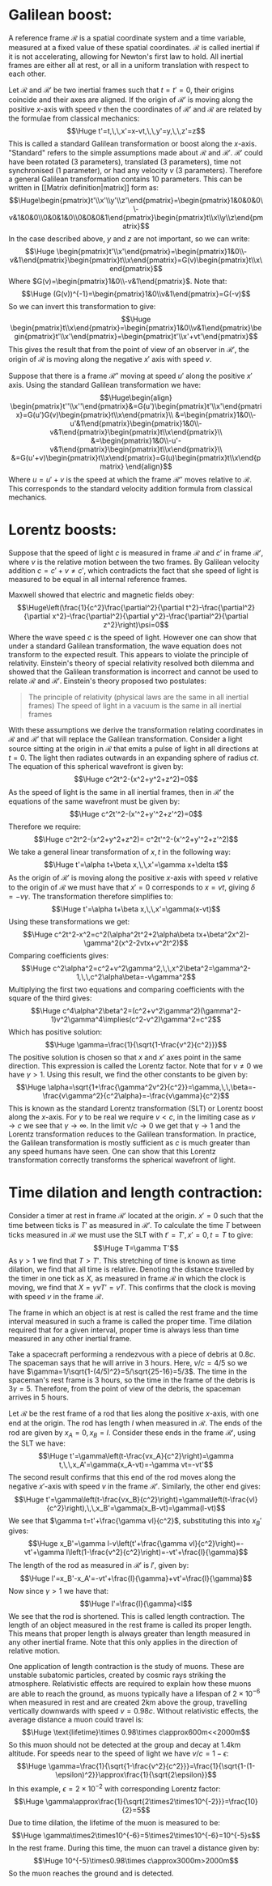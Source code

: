 # Galilean boost:

A reference frame $\mathcal{R}$ is a spatial coordinate system and a time variable, measured at a fixed value of these spatial coordinates. $\mathcal{R}$ is called inertial if it is not accelerating, allowing for Newton's first law to hold. All inertial frames are either all at rest, or all in a uniform translation with respect to each other.

Let $\mathcal{R}$ and $\mathcal{R}'$ be two inertial frames such that $t=t'=0$, their origins coincide and their axes are aligned. If the origin of $\mathcal{R}'$ is moving along the positive $x$-axis with speed $v$ then the coordinates of $\mathcal{R}'$ and $\mathcal{R}$ are related by the formulae from classical mechanics:$$\Huge t'=t,\,\,x'=x-vt,\,\,y'=y,\,\,z'=z$$This is called a standard Galilean transformation or boost along the $x$-axis. "Standard" refers to the simple assumptions made about $\mathcal{R}$ and $\mathcal{R}'$. $\mathcal{R}'$ could have been rotated ($3$ parameters), translated ($3$ parameters), time not synchronised ($1$ parameter), or had any velocity $v$ ($3$ parameters). Therefore a general Galilean transformation contains $10$ parameters. This can be written in [[Matrix definition|matrix]] form as:$$\Huge\begin{pmatrix}t'\\x'\\y'\\z'\end{pmatrix}=\begin{pmatrix}1&0&0&0\\-v&1&0&0\\0&0&1&0\\0&0&0&1\end{pmatrix}\begin{pmatrix}t\\x\\y\\z\end{pmatrix}$$In the case described above, $y$ and $z$ are not important, so we can write:$$\Huge \begin{pmatrix}t'\\x'\end{pmatrix}=\begin{pmatrix}1&0\\-v&1\end{pmatrix}\begin{pmatrix}t\\x\end{pmatrix}=G(v)\begin{pmatrix}t\\x\end{pmatrix}$$Where $G(v)=\begin{pmatrix}1&0\\-v&1\end{pmatrix}$. Note that:$$\Huge (G(v))^{-1}=\begin{pmatrix}1&0\\v&1\end{pmatrix}=G(-v)$$So we can invert this transformation to give:$$\Huge \begin{pmatrix}t\\x\end{pmatrix}=\begin{pmatrix}1&0\\v&1\end{pmatrix}\begin{pmatrix}t'\\x'\end{pmatrix}=\begin{pmatrix}t'\\x'+vt'\end{pmatrix}$$This gives the result that from the point of view of an observer in $\mathcal{R}'$, the origin of $\mathcal{R}$ is moving along the negative $x'$ axis with speed $v$. 

Suppose that there is a frame $\mathcal{R}''$ moving at speed $u'$ along the positive $x'$ axis. Using the standard Galilean transformation we have:$$\Huge\begin{align}
\begin{pmatrix}t''\\x''\end{pmatrix}&=G(u')\begin{pmatrix}t'\\x'\end{pmatrix}=G(u')G(v)\begin{pmatrix}t\\x\end{pmatrix}\\
&=\begin{pmatrix}1&0\\-u'&1\end{pmatrix}\begin{pmatrix}1&0\\-v&1\end{pmatrix}\begin{pmatrix}t\\x\end{pmatrix}\\
&=\begin{pmatrix}1&0\\-u'-v&1\end{pmatrix}\begin{pmatrix}t\\x\end{pmatrix}\\
&=G(u'+v)\begin{pmatrix}t\\x\end{pmatrix}=G(u)\begin{pmatrix}t\\x\end{pmatrix}
\end{align}$$Where $u=u'+v$ is the speed at which the frame $\mathcal{R}''$ moves relative to $\mathcal{R}$. This corresponds to the standard velocity addition formula from classical mechanics.

# Lorentz boosts:

Suppose that the speed of light $c$ is measured in frame $\mathcal{R}$ and $c'$ in frame $\mathcal{R}'$, where $v$ is the relative motion between the two frames. By Galilean velocity addition $c=c'+v\neq c'$, which contradicts the fact that she speed of light is measured to be equal in all internal reference frames.

Maxwell showed that electric and magnetic fields obey:$$\Huge\left(\frac{1}{c^2}\frac{\partial^2}{\partial t^2}-\frac{\partial^2}{\partial x^2}-\frac{\partial^2}{\partial y^2}-\frac{\partial^2}{\partial z^2}\right)\psi=0$$Where the wave speed $c$ is the speed of light. However one can show that under a standard Galilean transformation, the wave equation does not transform to the expected result. This appears to violate the principle of relativity. Einstein's theory of special relativity resolved both dilemma and showed that the Galilean transformation is incorrect and cannot be used to relate $\mathcal{R}$ and $\mathcal{R}'$. Einstein's theory proposed two postulates:
> The principle of relativity (physical laws are the same in all inertial frames)
> The speed of light in a vacuum is the same in all inertial frames

With these assumptions we derive the transformation relating coordinates in $\mathcal{R}$ and $\mathcal{R}'$ that will replace the Galilean transformation. Consider a light source sitting at the origin in $\mathcal{R}$ that emits a pulse of light in all directions at $t=0$. The light then radiates outwards in an expanding sphere of radius $ct$. The equation of this spherical wavefront is given by:$$\Huge c^2t^2-(x^2+y^2+z^2)=0$$As the speed of light is the same in all inertial frames, then in $\mathcal{R}'$ the equations of the same wavefront must be given by:$$\Huge c^2t'^2-(x'^2+y'^2+z'^2)=0$$Therefore we require:$$\Huge c^2t^2-(x^2+y^2+z^2)= c^2t'^2-(x'^2+y'^2+z'^2)$$We take a general linear transformation of $x,t$ in the following way:$$\Huge t'=\alpha t+\beta x,\,\,x'=\gamma x+\delta t$$As the origin of $\mathcal{R}'$ is moving along the positive $x$-axis with speed $v$ relative to the origin of $\mathcal{R}$ we must have that $x'=0$ corresponds to $x=vt$, giving $\delta=-v\gamma$. The transformation therefore simplifies to:$$\Huge t'=\alpha t+\beta x,\,\,x'=\gamma(x-vt)$$Using these transformations we get:$$\Huge c^2t^2-x^2=c^2(\alpha^2t^2+2\alpha\beta tx+\beta^2x^2)-\gamma^2(x^2-2vtx+v^2t^2)$$Comparing coefficients gives:$$\Huge c^2\alpha^2=c^2+v^2\gamma^2,\,\,x^2\beta^2=\gamma^2-1,\,\,c^2\alpha\beta=-v\gamma^2$$Multiplying the first two equations and comparing coefficients with the square of the third gives:$$\Huge c^4\alpha^2\beta^2=(c^2+v^2\gamma^2)(\gamma^2-1)v^2\gamma^4\implies(c^2-v^2)\gamma^2=c^2$$Which has positive solution:$$\Huge \gamma=\frac{1}{\sqrt{1-\frac{v^2}{c^2}}}$$The positive solution is chosen so that $x$ and $x'$ axes point in the same direction. This expression is called the Lorentz factor. Note that for $v\neq0$ we have $\gamma>1$. Using this result, we find the other constants to be given by:$$\Huge \alpha=\sqrt{1+\frac{\gamma^2v^2}{c^2}}=\gamma,\,\,\beta=-\frac{v\gamma^2}{c^2\alpha}=-\frac{v\gamma}{c^2}$$This is known as the standard Lorentz transformation (SLT) or Lorentz boost along the $x$-axis. For $\gamma$ to be real we require $v<c$, in the limiting case as $v\to c$ we see that $\gamma\to\infty$. In the limit $v/c\to0$ we get that $\gamma\to1$ and the Lorentz transformation reduces to the Galilean transformation. In practice, the Galilean transformation is mostly sufficient as $c$ is much greater than any speed humans have seen. One can show that this Lorentz transformation correctly transforms the spherical wavefront of light.

# Time dilation and length contraction:

Consider a timer at rest in frame $\mathcal{R}'$ located at the origin. $x'=0$ such that the time between ticks is $T'$ as measured in $\mathcal{R}'$. To calculate the time $T$ between ticks measured in $\mathcal{R}$ we must use the SLT with $t'=T', x'=0, t=T$ to give:$$\Huge T=\gamma T'$$As $\gamma>1$ we find that $T>T'$. This stretching of time is known as time dilation, we find that all time is relative. Denoting the distance travelled by the timer in one tick as $X$, as measured in frame $\mathcal{R}$ in which the clock is moving, we find that $X=\gamma vT'=vT$. This confirms that the clock is moving with speed $v$ in the frame $\mathcal{R}$.

The frame in which an object is at rest is called the rest frame and the time interval measured in such a frame is called the proper time. Time dilation required that for a given interval, proper time is always less than time measured in any other inertial frame.

Take a spacecraft performing a rendezvous with a piece of debris at $0.8c$. The spaceman says that he will arrive in $3$ hours. Here, $v/c=4/5$ so we have $\gamma=1/\sqrt{1-(4/5)^2}=5/\sqrt{25-16}=5/3$. The time in the spaceman's rest frame is $3$ hours, so the time in the frame of the debris is $3\gamma=5$. Therefore, from the point of view of the debris, the spaceman arrives in $5$ hours.

Let $\mathcal{R}$ be the rest frame of a rod that lies along the positive $x$-axis, with one end at the origin. The rod has length $l$ when measured in $\mathcal{R}$. The ends of the rod are given by $x_A=0,x_B=l$. Consider these ends in the frame $\mathcal{R}'$, using the SLT we have:$$\Huge t'=\gamma\left(t-\frac{vx_A}{c^2}\right)=\gamma t,\,\,x_A'=\gamma(x_A-vt)=-\gamma vt=-vt'$$The second result confirms that this end of the rod moves along the negative $x'$-axis with speed $v$ in the frame $\mathcal{R}'$. Similarly, the other end gives:$$\Huge t'=\gamma\left(t-\frac{vx_B}{c^2}\right)=\gamma\left(t-\frac{vl}{c^2}\right),\,\,x_B'=\gamma(x_B-vt)=\gamma(l-vt)$$We see that $\gamma t=t'+\frac{\gamma vl}{c^2}$, substituting this into $x_B'$ gives:$$\Huge x_B'=\gamma l-v\left(t'+\frac{\gamma vl}{c^2}\right)=-vt'+\gamma l\left(1-\frac{v^2}{c^2}\right)=-vt'+\frac{l}{\gamma}$$The length of the rod as measured in $\mathcal{R}'$ is $l'$, given by:$$\Huge l'=x_B'-x_A'=-vt'+\frac{l}{\gamma}+vt'=\frac{l}{\gamma}$$Now since $\gamma>1$ we  have that:$$\Huge l'=\frac{l}{\gamma}<l$$We see that the rod is shortened. This is called length contraction. The length of an object measured in the rest frame is called its proper length. This means that proper length is always greater than length measured in any other inertial frame. Note that this only applies in the direction of relative motion.

One application of length contraction is the study of muons. These are unstable subatomic particles, created by cosmic rays striking the atmosphere. Relativistic effects are required to explain how these muons are able to reach the ground, as muons typically have a lifespan of $2\times10^{-6}$ when measured in rest and are created $2$km above the group, travelling vertically downwards with speed $v=0.98c$. Without relativistic effects, the average distance a muon could travel is:$$\Huge \text{lifetime}\times 0.98\times c\approx600m<<2000m$$So this muon should not be detected at the group and decay at $1.4$km altitude. For speeds near to the speed of light we have $v/c=1-\epsilon$:$$\Huge \gamma=\frac{1}{\sqrt{1-\frac{v^2}{c^2}}}=\frac{1}{\sqrt{1-(1-\epsilon)^2}}\approx\frac{1}{\sqrt{2\epsilon}}$$In this example, $\epsilon=2\times10^{-2}$ with corresponding Lorentz factor:$$\Huge \gamma\approx\frac{1}{\sqrt{2\times2\times10^{-2}}}=\frac{10}{2}=5$$Due to time dilation, the lifetime of the muon is measured to be:$$\Huge \gamma\times2\times10^{-6}=5\times2\times10^{-6}=10^{-5}s$$In the rest frame. During this time, the muon can travel a distance given by:$$\Huge 10^{-5}\times0.98\times  c\approx3000m>2000m$$So the muon reaches the ground and is detected.